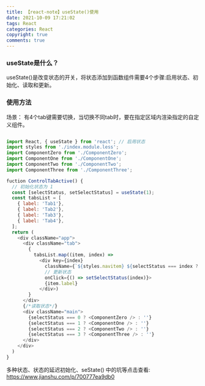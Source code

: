 ```yaml
---
title: 【react-note】useState()使用
date: 2021-10-09 17:21:02
tags: React
categories: React
copyright: true
comments: true
---
```


### useState是什么？
useState()是改变状态的开关，将状态添加到函数组件需要4个步骤:启用状态、初始化、读取和更新。

### 使用方法

场景： 有4个tab键需要切换，当切换不同tab时，要在指定区域内渲染指定的自定义组件。

```javascript

import React, { useState } from 'react'; // 启用状态
import styles from './index.module.less';
import ComponentZero from './ComponentZero';
import ComponentOne from './ComponentOne';
import ComponentTwo from './ComponentTwo';
import ComponentThree from './ComponentThree';

fuction ControlTabActive() {
  // 初始化状态为 1
  const [selectStatus, setSelectStatus] = useState(1);
  const tabsList = [
    { label: 'Tab1'},
    { label: 'Tab2'},
    { label: 'Tab3'},
    { label: 'Tab4'},
  ];
  return (
    <div className="app">
      <div className="tab">
        {
          tabsList.map((item, index) =>
            <div key={index}
              className={`${styles.navitem} ${selectStatus === index ? styles.active : ''}`}
              // 更新状态
              onClick={() => setSelectStatus(index)}>
              {item.label}
            </div>)
        }
      </div>
      {/*读取状态*/}
      <div className="main">
        {selectStatus === 0 ? <ComponentZero /> : ''}
        {selectStatus === 1 ? <ComponentOne /> : ''}
        {selectStatus === 2 ? <ComponentTwo /> : ''}
        {selectStatus === 3 ? <ComponentThree /> : ''}
      </div>
    </div>
  )
}
```

多种状态、状态的延迟初始化、seState() 中的坑等点击查看: <https://www.jianshu.com/p/700777ea9db0>






